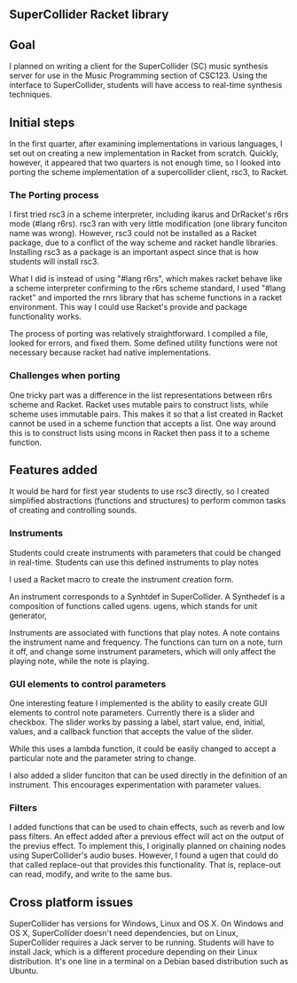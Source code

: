 
## SuperCollider Racket library


## Goal
I planned on writing a client for the SuperCollider (SC) music synthesis server for use in the Music Programming section of CSC123. Using the interface to SuperCollider, students will have access to real-time synthesis techniques.

## Initial steps
In the first quarter, after examining implementations in various languages, I set out on creating a new implementation in Racket from scratch. Quickly, however, it appeared that two quarters is not enough time, so I looked into porting the scheme implementation of a supercollider client, rsc3, to Racket.

### The Porting process

I first tried rsc3 in a scheme interpreter, including ikarus and DrRacket's r6rs mode (#lang r6rs). rsc3 ran with very little modification (one library funciton name was wrong). However, rsc3 could not be installed as a Racket package, due to a conflict of the way scheme and racket handle libraries. 
Installing rsc3 as a package is an important aspect since that is how students will install rsc3.

What I did is instead of using "#lang r6rs", which makes racket behave like a scheme interpreter confirming to the r6rs scheme standard, I used "#lang racket" and imported the rnrs library that has scheme functions in a racket environment. This way I could use Racket's provide and package functionality works.

The process of porting was relatively straightforward. I compiled a file, looked for errors, and fixed them. Some defined utility functions were not necessary because racket had native implementations.

### Challenges when porting
One tricky part was a difference in the list representations between r6rs scheme and Racket. Racket uses mutable pairs to construct lists, while scheme uses immutable pairs. This makes it so that a list created in Racket cannot be used in a scheme function that accepts a list. One way around this is to construct lists using mcons in Racket then pass it to a scheme function.



## Features added

It would be hard for first year students to use rsc3 directly, so I created simplified abstractions (functions and structures) to perform common tasks of creating and controlling sounds.

### Instruments


Students could create instruments with parameters that could be changed in real-time. Students can use this defined instruments to play notes

I used a Racket macro to create the instrument creation form.

An instrument corresponds to a Synhtdef in SuperCollider. A Synthedef is a composition of functions called ugens. ugens, which stands for unit generator,

Instruments are associated with functions that play notes. A note contains the instrument name and frequency. The functions can turn on a note, turn it off, and change some instrument parameters, which will only affect the playing note, while the note is playing.

### GUI elements to control parameters

One interesting feature I implemented is the ability to easily create GUI elements to control note parameters. Currently there is a slider and checkbox. The slider works by passing a label, start value, end, initial, values, and a callback function that accepts the value of the slider.

While this uses a lambda function, it could be easily changed to accept a particular note and the parameter string to change.

I also added a slider funciton that can be used directly in the definition of an instrument. This encourages experimentation with parameter values.


### Filters

I added functions that can be used to chain effects, such as reverb and low pass filters. An effect added after a previous effect will act on the output of the previus effect. To implement this, I originally planned on chaining nodes using SuperCollider's audio buses. However, I found a ugen that could do that called replace-out that provides this functionality. That is, replace-out can read, modify, and write to the same bus.


## Cross platform issues

SuperCollider has versions for Windows, Linux and OS X. On Windows and OS X, SuperCollider doesn't need dependencies, but on Linux, SuperCollider requires a Jack server to be running. Students will have to install Jack, which is a different procedure depending on their Linux distribution. It's one line in a terminal on a Debian based distribution such as Ubuntu.












